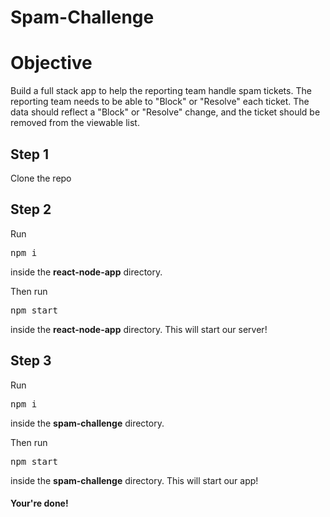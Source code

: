 # Spam-Challenge

<h1>Objective</h1>
<p>Build a full stack app to help the reporting team handle spam tickets. The reporting team needs to be able to "Block" or "Resolve" each ticket. The data should reflect a "Block" or "Resolve" change, and the ticket should be removed from the viewable list.</p>

<h2>Step 1</h2>
<p>Clone the repo</p>

<h2>Step 2</h2>
<p>Run <pre>npm i</pre> inside the <b>react-node-app</b> directory. </p>
<p>Then run <pre>npm start</pre> inside the <b>react-node-app</b> directory. This will start our server!</p>

<h2>Step 3</h2>
<p>Run <pre>npm i</pre> inside the <b>spam-challenge</b> directory. </p>
<p>Then run <pre>npm start</pre> inside the <b>spam-challenge</b> directory. This will start our app!</p>

<h4>Your're done!</h4>
